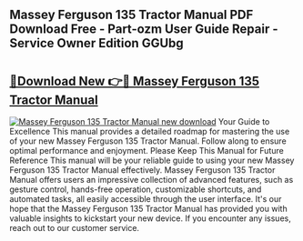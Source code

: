 ## Massey Ferguson 135 Tractor Manual PDF Download Free - Part-ozm User Guide Repair - Service Owner Edition GGUbg

# <h2><a href="http://bc90998.oget.top/?id=Massey+Ferguson+135+Tractor+Manual">🔗Download New 👉🔴 Massey Ferguson 135 Tractor Manual</a></h2>

[![Massey Ferguson 135 Tractor Manual new download](https://i.imgur.com/5g1atiW.png)](http://bc90998.oget.top/?id=Massey+Ferguson+135+Tractor+Manual)
Your Guide to Excellence This manual provides a detailed roadmap for mastering the use of your new Massey Ferguson 135 Tractor Manual. Follow along to ensure optimal performance and enjoyment. Please Keep This Manual for Future Reference This manual will be your reliable guide to using your new Massey Ferguson 135 Tractor Manual effectively. Massey Ferguson 135 Tractor Manual offers users an impressive collection of advanced features, such as gesture control, hands-free operation, customizable shortcuts, and automated tasks, all easily accessible through the user interface. It's our hope that the Massey Ferguson 135 Tractor Manual has provided you with valuable insights to kickstart your new device. If you encounter any issues, reach out to our customer service.
